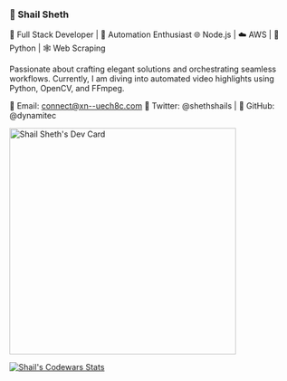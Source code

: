 
### 👋 Shail Sheth

🚀 Full Stack Developer | 🤖 Automation Enthusiast
🌐 Node.js | ☁️ AWS | 🐍 Python | 🕸️ Web Scraping

Passionate about crafting elegant solutions and orchestrating seamless workflows. Currently, I am diving into automated video highlights using Python, OpenCV, and FFmpeg.

📧 Email: connect@xn--uech8c.com
📱 Twitter: @shethshails | 💼 GitHub: @dynamitec


<!-- ![Shail's GitHub stats](https://github-readme-stats.vercel.app/api?username=dynamitec&show_icons=true&theme=dark) -->

<a href="https://app.daily.dev/shethshails"><img src="https://api.daily.dev/devcards/6895573ee8734c62aa9c55e228d33d54.png?r=xtc" width="400" alt="Shail Sheth's Dev Card"/></a>

[![Shail's Codewars Stats](https://github.r2v.ch/codewars?user=DynamiteC&name=true&top_languages=true)](https://www.codewars.com/users/DynamiteC)
